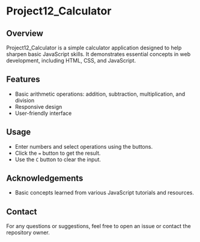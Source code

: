# Project12_Calculator

## Overview

Project12_Calculator is a simple calculator application designed to help sharpen basic JavaScript skills. It demonstrates essential concepts in web development, including HTML, CSS, and JavaScript.

## Features

- Basic arithmetic operations: addition, subtraction, multiplication, and division
- Responsive design
- User-friendly interface

## Usage

- Enter numbers and select operations using the buttons.
- Click the `=` button to get the result.
- Use the `C` button to clear the input.

## Acknowledgements

- Basic concepts learned from various JavaScript tutorials and resources.

## Contact

For any questions or suggestions, feel free to open an issue or contact the repository owner.












